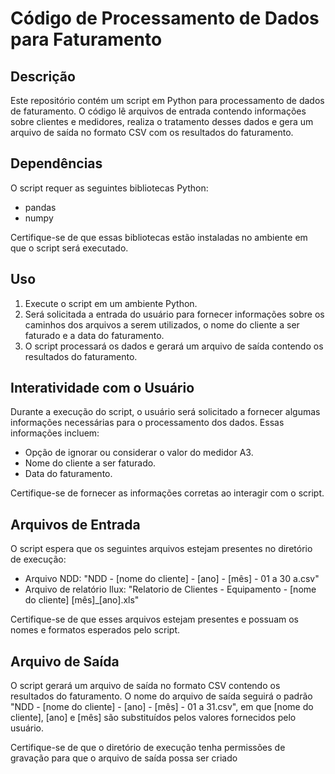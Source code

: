 <!DOCTYPE html>
<html>
<head>
  <meta charset="UTF-8">
</head>
<body>
  <h1>Código de Processamento de Dados para Faturamento</h1>
  
  <h2>Descrição</h2>
  <p>Este repositório contém um script em Python para processamento de dados de faturamento. O código lê arquivos de entrada contendo informações sobre clientes e medidores, realiza o tratamento desses dados e gera um arquivo de saída no formato CSV com os resultados do faturamento.</p>
  
  <h2>Dependências</h2>
  <p>O script requer as seguintes bibliotecas Python:</p>
  <ul>
    <li>pandas</li>
    <li>numpy</li>
  </ul>
  <p>Certifique-se de que essas bibliotecas estão instaladas no ambiente em que o script será executado.</p>
  
  <h2>Uso</h2>
  <ol>
    <li>Execute o script em um ambiente Python.</li>
    <li>Será solicitada a entrada do usuário para fornecer informações sobre os caminhos dos arquivos a serem utilizados, o nome do cliente a ser faturado e a data do faturamento.</li>
    <li>O script processará os dados e gerará um arquivo de saída contendo os resultados do faturamento.</li>
  </ol>
  
  <h2>Interatividade com o Usuário</h2>
  <p>Durante a execução do script, o usuário será solicitado a fornecer algumas informações necessárias para o processamento dos dados. Essas informações incluem:</p>
  <ul>
    <li>Opção de ignorar ou considerar o valor do medidor A3.</li>
    <li>Nome do cliente a ser faturado.</li>
    <li>Data do faturamento.</li>
  </ul>
  <p>Certifique-se de fornecer as informações corretas ao interagir com o script.</p>
  
  <h2>Arquivos de Entrada</h2>
  <p>O script espera que os seguintes arquivos estejam presentes no diretório de execução:</p>
  <ul>
    <li>Arquivo NDD: "NDD - [nome do cliente] - [ano] - [mês] - 01 a 30 a.csv"</li>
    <li>Arquivo de relatório Ilux: "Relatorio de Clientes - Equipamento - [nome do cliente] [mês]_[ano].xls"</li>
  </ul>
  <p>Certifique-se de que esses arquivos estejam presentes e possuam os nomes e formatos esperados pelo script.</p>
  
  <h2>Arquivo de Saída</h2>
  <p>O script gerará um arquivo de saída no formato CSV contendo os resultados do faturamento. O nome do arquivo de saída seguirá o padrão "NDD - [nome do cliente] - [ano] - [mês] - 01 a 31.csv", em que [nome do cliente], [ano] e [mês] são substituídos pelos valores fornecidos pelo usuário.</p>
  <p>Certifique-se de que o diretório de execução tenha permissões de gravação para que o arquivo de saída possa ser criado
